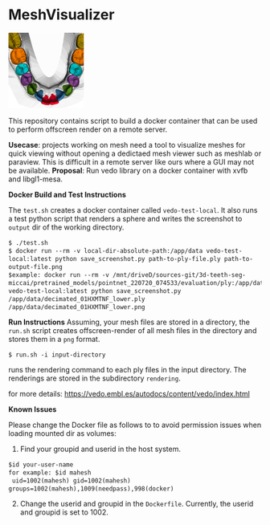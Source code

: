# MeshVisualizer

<img src="output/sample_teeth.png" data-canonical-src="output/out.png" width="150" height="150" />

This repository contains script to build a docker container that can be used to perform offscreen render on a remote server.

**Usecase**: projects working on mesh need a tool to visualize meshes for quick viewing without opening a dedictaed mesh viewer such as meshlab or paraview. This is difficult in a remote server like ours where a GUI may not be available.
**Proposal**: Run vedo library on a docker container with xvfb and libgl1-mesa.  

**Docker Build and Test Instructions**

The `test.sh` creates a docker container called `vedo-test-local`. It also runs a test python script that renders a sphere and writes the screenshot to `output` dir of the working directory.
```
$ ./test.sh
$ docker run --rm -v local-dir-absolute-path:/app/data vedo-test-local:latest python save_screenshot.py path-to-ply-file.ply path-to-output-file.png
$example: docker run --rm -v /mnt/driveD/sources-git/3d-teeth-seg-miccai/pretrained_models/pointnet_220720_074533/evaluation/ply:/app/data vedo-test-local:latest python save_screenshot.py /app/data/decimated_01HXMTNF_lower.ply /app/data/decimated_01HXMTNF_lower.png
```

**Run Instructions**
Assuming, your mesh files are stored in a directory, the `run.sh` script creates offscreen-render of all mesh files in the directory and stores them in a `png` format. 
```shell
$ run.sh -i input-directory
```
runs the rendering command to each ply files in the input directory. The renderings are stored in the subdirectory `rendering`.

for more details: https://vedo.embl.es/autodocs/content/vedo/index.html

**Known Issues**

Please change the Docker file as follows to to avoid permission issues when loading mounted dir as volumes:
1. Find your groupid and userid in the host system.
```
$id your-user-name
for example: $id mahesh
 uid=1002(mahesh) gid=1002(mahesh) groups=1002(mahesh),1009(needpass),998(docker)
```
2. Change the userid and groupid in the `Dockerfile`. Currently, the userid and groupid is set to 1002.

